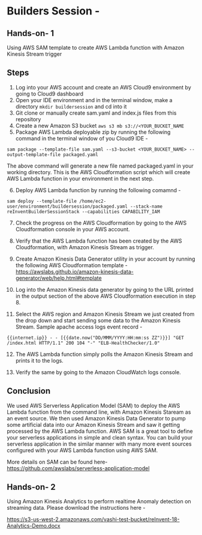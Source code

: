 # Builders Session - 

Hands-on- 1
-----------------

Using AWS SAM template to create AWS Lambda function with Amazon Kinesis Stream trigger

Steps
-----------------

1. Log into your AWS account and create an AWS Cloud9 environment by going to Cloud9 dashboard
2. Open your IDE environment and in the terminal window, make a directory `` mkdir buildersession `` and cd into it
3. Git clone or manually create sam.yaml and index.js files from this repository
4. Create a new Amazon S3 bucket ``aws s3 mb s3://<YOUR_BUCKET_NAME ``
5. Package AWS Lambda deployable zip by running the following command in the terminal window of you Cloud9 IDE - 

``sam package --template-file sam.yaml --s3-bucket <YOUR_BUCKET_NAME> --output-template-file packaged.yaml``

The above command will generate a new file named packaged.yaml in your working directory. This is the AWS Cloudformation script which will create AWS Lambda function in your environment in the next step.

6. Deploy AWS Lambda function by running the following comamnd - 

``sam deploy --template-file /home/ec2-user/environment/buildersession/packaged.yaml --stack-name reInventBuilderSessionStack --capabilities CAPABILITY_IAM``

7. Check the progress on the AWS Cloudformation by going to the AWS Cloudformation console in your AWS account.

8. Verify that the AWS Lambda function has been created by the AWS Cloudformation, with Amazon Kinesis Stream as trigger.

9. Create Amazon Kinesis Data Generator utility in your account by running the following AWS Cloudformation template - https://awslabs.github.io/amazon-kinesis-data-generator/web/help.html#template 

10. Log into the Amazon Kinesis data generator by going to the URL printed in the output section of the above AWS Cloudformation execution in step 8.

11. Select the AWS region and Amazon Kinesis Stream we just created from the drop down and start sending some data to the Amazon Kinesis Stream. Sample apache access logs event record - 

``{{internet.ip}} - - [{{date.now("DD/MMM/YYYY:HH:mm:ss ZZ")}}] "GET /index.html HTTP/1.1" 200 104 "-" "ELB-HealthChecker/1.0" ``

12. The AWS Lambda function simply polls the Amazon Kinesis Stream and prints it to the logs.

13. Verify the same by going to the Amazon CloudWatch logs console.


Conclusion
-----------------

We used AWS Serverless Application Model (SAM) to deploy the AWS Lambda function from the command line, with Amazon Kinesis Staream as an event source. We then used Amazon Kinesis Data Generator to pump some artificial data into our Amazon Kinesis Stream and saw it getting processed by the AWS Lambda function. AWS SAM is a great tool to define your serverless applications in simple and clean syntax. You can build your serverless application in the similar manner with many more event sources configured with your AWS Lambda function using AWS SAM.

More details on SAM can be found here- https://github.com/awslabs/serverless-application-model 

Hands-on- 2
-----------------

Using Amazon Kinesis Analytics to perform realtime Anomaly detection on streaming data.
Please download the instructions here - 

https://s3-us-west-2.amazonaws.com/vashi-test-bucket/reInvent-18-Analytics-Demo.docx

